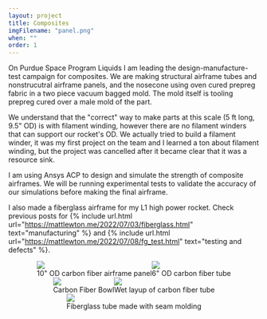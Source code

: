 ```yaml
---
layout: project
title: Composites
imgFilename: "panel.png"
when: ""
order: 1
---
```


On Purdue Space Program Liquids I am leading the design-manufacture-test campaign for composites. We are making structural airframe tubes and nonstrucutral airframe panels, and the nosecone using oven cured prepreg fabric in a two piece vacuum bagged mold. The mold itself is tooling prepreg cured over a male mold of the part. 

We understand that the "correct" way to make parts at this scale (5 ft long, 9.5" OD) is with filament winding, however there are no filament winders that can support our rocket's OD. We actually tried to build a filament winder, it was my first project on the team and I learned a ton about filament winding, but the project was cancelled after it became clear that it was a resource sink.

I am using Ansys ACP to design and simulate the strength of composite airframes. We will be running experimental tests to validate the accuracy of our simulations before making the final airframe.

I also made a fiberglass airframe for my L1 high power rocket. Check previous posts for {% include url.html url="https://mattlewton.me/2022/07/03/fiberglass.html" text="manufacturing" %} and {% include url.html url="https://mattlewton.me/2022/07/08/fg_test.html" text="testing and defects" %}.

<div style="display:flex; justify-content:center; align-items:center; flex-wrap:wrap;">

<div class="imgCptnBox">
<img src="{{ "assets/images/panel.png" | relative_url }}" class="articleImgMain">
<figcaption class="articleCaption">10" OD carbon fiber airframe panel</figcaption>
</div>

<div class="imgCptnBox">
<img src="{{ "assets/images/compositesMain.JPG" | relative_url }}" class="articleImgMain">
<figcaption class="articleCaption">6" OD carbon fiber tube</figcaption>
</div>

<div class="imgCptnBox">
<img src="{{ "assets/images/CFbowl.png" | relative_url }}" class="articleImgMain">
<figcaption class="articleCaption">Carbon Fiber Bowl</figcaption>
</div>

<div class="imgCptnBox">
<img src="{{ "assets/images/roller.JPG" | relative_url }}" class="articleImgMain">
<figcaption class="articleCaption">Wet layup of carbon fiber tube</figcaption>
</div>

<div class="imgCptnBox">
<img src="{{ "assets/images/finalTube.jpg" | relative_url }}" class="articleImgMain">
<figcaption class="articleCaption">Fiberglass tube made with seam molding</figcaption>
</div>

</div>